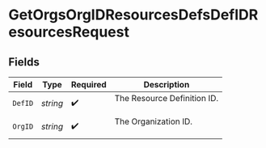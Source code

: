 # GetOrgsOrgIDResourcesDefsDefIDResourcesRequest


## Fields

| Field                         | Type                          | Required                      | Description                   |
| ----------------------------- | ----------------------------- | ----------------------------- | ----------------------------- |
| `DefID`                       | *string*                      | :heavy_check_mark:            | The Resource Definition ID.<br/><br/> |
| `OrgID`                       | *string*                      | :heavy_check_mark:            | The Organization ID.<br/><br/> |